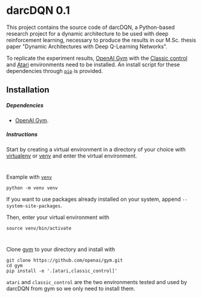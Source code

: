 # darcDQN 0.1

This project contains the source code of darcDQN, a Python-based research project for a dynamic architecture to be used with deep reinforcement learning, necessary to produce the results in our M.Sc. thesis paper "Dynamic Architectures with Deep Q-Learning Networks".

To replicate the experiment results, [OpenAI Gym](https://gym.openai.com/) with the [Classic control](https://github.com/openai/gym#classic-control) and [Atari](https://github.com/openai/gym#atari) environments need to be installed. An install script for these dependencies through [`pip`](https://pypi.org/project/pip/) is provided.

## Installation
##### Dependencies
- [OpenAI Gym](https://github.com/openai/gym).

##### Instructions
Start by creating a virtual environment in a directory of your choice with [virtualenv](https://virtualenv.pypa.io/en/stable/) or [venv](https://docs.python.org/3/library/venv.html) and enter the virtual environment.

#
Example with [`venv`](https://docs.python.org/3/library/venv.html)

```
python -m venv venv
```

If you want to use packages already installed on your system, append `--system-site-packages`.

Then, enter your virtual environment with

```
source venv/bin/activate
```
#

Clone [gym](https://github.com/openai/gym) to your directory and install with

```
git clone https://github.com/openai/gym.git
cd gym
pip install -e '.[atari,classic_control]'
```

`atari` and `classic_control` are the two environments tested and used by darcDQN from gym so we only need to install them.
